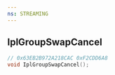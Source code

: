 ```yaml
---
ns: STREAMING
---
```

## IplGroupSwapCancel

```c
// 0x63EB2B972A218CAC 0xF2CDD6A8
void IplGroupSwapCancel();
```


